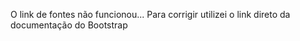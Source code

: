 O link de fontes não funcionou...
Para corrigir utilizei o link direto da documentação do Bootstrap

